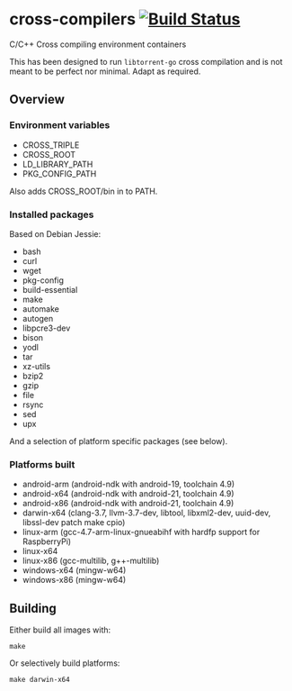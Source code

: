 cross-compilers [![Build Status](https://travis-ci.org/coreos/cross-compiler.svg?branch=master)](https://travis-ci.org/coreos/cross-compiler)
===============

C/C++ Cross compiling environment containers

This has been designed to run `libtorrent-go` cross compilation and is not meant to be perfect nor minimal. Adapt as required.

## Overview

### Environment variables

- CROSS_TRIPLE
- CROSS_ROOT
- LD_LIBRARY_PATH
- PKG_CONFIG_PATH

Also adds CROSS_ROOT/bin in to PATH.

### Installed packages

Based on Debian Jessie:
- bash
- curl
- wget
- pkg-config
- build-essential
- make
- automake
- autogen
- libpcre3-dev
- bison
- yodl
- tar
- xz-utils
- bzip2
- gzip
- file
- rsync
- sed
- upx

And a selection of platform specific packages (see below).

### Platforms built

- android-arm (android-ndk with android-19, toolchain 4.9)
- android-x64 (android-ndk with android-21, toolchain 4.9)
- android-x86 (android-ndk with android-21, toolchain 4.9)
- darwin-x64 (clang-3.7, llvm-3.7-dev, libtool, libxml2-dev, uuid-dev, libssl-dev patch make cpio)
- linux-arm (gcc-4.7-arm-linux-gnueabihf with hardfp support for RaspberryPi)
- linux-x64
- linux-x86 (gcc-multilib, g++-multilib)
- windows-x64 (mingw-w64)
- windows-x86 (mingw-w64)

## Building

Either build all images with:

    make

Or selectively build platforms:

    make darwin-x64
